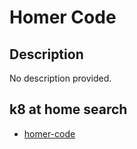 # Homer Code

## Description

No description provided.

## k8 at home search

- [homer-code](https://nanne.dev/k8s-at-home-search/#/homer-code)
